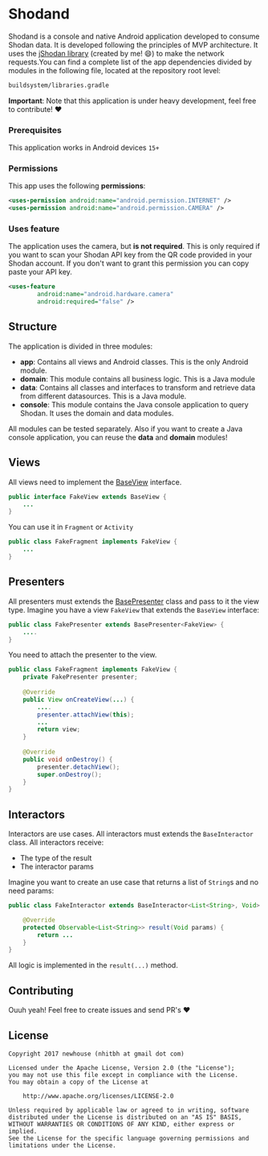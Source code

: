 # Shodand
Shodand is a console and native Android application developed to consume Shodan data. 
It is developed following the principles of MVP architecture. It uses the [jShodan library](https://github.com/fooock/jshodan) (created by me! :smile:) to make the network requests.You can find a complete list of the app dependencies divided by modules in the following file, located at the repository root level:
```bash
buildsystem/libraries.gradle
```
**Important**: Note that this application is under heavy development, 
feel free to contribute! :heart: 
 
### Prerequisites
This application works in Android devices ```15+```
### Permissions
This app uses the following **permissions**:
```xml
<uses-permission android:name="android.permission.INTERNET" />
<uses-permission android:name="android.permission.CAMERA" />
```
### Uses feature
The application uses the camera, but **is not required**. This is only required if you want to scan your Shodan API key from the QR code provided in your Shodan account. If you don't want to grant this permission you can copy paste your API key.
```xml
<uses-feature
        android:name="android.hardware.camera"
        android:required="false" />
```

## Structure
The application is divided in three modules:
* **app**: Contains all views and Android classes. This is the only Android module.
* **domain**: This module contains all business logic. This is a Java module
* **data**: Contains all classes and interfaces to transform and retrieve data from different datasources. This is a Java module.
* **console**: This module contains the Java console application to query Shodan. It uses the domain and data modules.

All modules can be tested separately. Also if you want to create a Java console application, you can reuse the **data** and **domain** modules!

## Views
All views need to implement the [BaseView](https://github.com/fooock/shodand/blob/master/app/src/main/java/com/fooock/app/shodand/view/BaseView.java) interface.
```java
public interface FakeView extends BaseView {
    ...
}
```
You can use it in ```Fragment``` or ```Activity```
```java
public class FakeFragment implements FakeView {
    ...
}
```
## Presenters
All presenters must extends the [BasePresenter](https://github.com/fooock/shodand/blob/master/app/src/main/java/com/fooock/app/shodand/presenter/BasePresenter.java) class and pass to it the view type. Imagine you have a view ```FakeView``` that extends the ```BaseView``` interface:
```java
public class FakePresenter extends BasePresenter<FakeView> {
    ....
}
```
You need to attach the presenter to the view. 
```java
public class FakeFragment implements FakeView {
    private FakePresenter presenter;
    
    @Override
    public View onCreateView(...) {
        ....
        presenter.attachView(this);
        ...
        return view;
    }
    
    @Override
    public void onDestroy() {
        presenter.detachView();
        super.onDestroy();
    }
}
```

## Interactors
Interactors are use cases. All interactors must extends the ```BaseInteractor``` class. All interactors receive:
* The type of the result
* The interactor params 

Imagine you want to create an use case that returns a list of ```String```s and no need params:
```java
public class FakeInteractor extends BaseInteractor<List<String>, Void> {

    @Override
    protected Observable<List<String>> result(Void params) {
        return ...
    }
}

```
All logic is implemented in the ```result(...)``` method.

## Contributing
Ouuh yeah! Feel free to create issues and send PR's :heart:

## License
```
Copyright 2017 newhouse (nhitbh at gmail dot com)

Licensed under the Apache License, Version 2.0 (the "License");
you may not use this file except in compliance with the License.
You may obtain a copy of the License at

    http://www.apache.org/licenses/LICENSE-2.0

Unless required by applicable law or agreed to in writing, software
distributed under the License is distributed on an "AS IS" BASIS,
WITHOUT WARRANTIES OR CONDITIONS OF ANY KIND, either express or implied.
See the License for the specific language governing permissions and
limitations under the License.
```

[//]: # (These are reference links used in the body of this note and get stripped out when the markdown processor does its job. There is no need to format nicely because it shouldn't be seen. Thanks SO - http://stackoverflow.com/questions/4823468/store-comments-in-markdown-syntax)


   [dill]: <https://github.com/joemccann/dillinger>
   [git-repo-url]: <https://github.com/joemccann/dillinger.git>
   [john gruber]: <http://daringfireball.net>
   [df1]: <http://daringfireball.net/projects/markdown/>
   [markdown-it]: <https://github.com/markdown-it/markdown-it>
   [Ace Editor]: <http://ace.ajax.org>
   [node.js]: <http://nodejs.org>
   [Twitter Bootstrap]: <http://twitter.github.com/bootstrap/>
   [jQuery]: <http://jquery.com>
   [@tjholowaychuk]: <http://twitter.com/tjholowaychuk>
   [express]: <http://expressjs.com>
   [AngularJS]: <http://angularjs.org>
   [Gulp]: <http://gulpjs.com>

   [PlDb]: <https://github.com/joemccann/dillinger/tree/master/plugins/dropbox/README.md>
   [PlGh]: <https://github.com/joemccann/dillinger/tree/master/plugins/github/README.md>
   [PlGd]: <https://github.com/joemccann/dillinger/tree/master/plugins/googledrive/README.md>
   [PlOd]: <https://github.com/joemccann/dillinger/tree/master/plugins/onedrive/README.md>
   [PlMe]: <https://github.com/joemccann/dillinger/tree/master/plugins/medium/README.md>
   [PlGa]: <https://github.com/RahulHP/dillinger/blob/master/plugins/googleanalytics/README.md>
